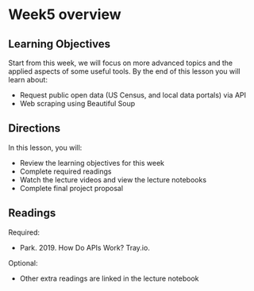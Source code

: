 # Week5 overview

## Learning Objectives  
Start from this week, we will focus on more advanced topics and the applied aspects of some useful tools.
By the end of this lesson you will learn about:  
- Request public open data (US Census, and local data portals) via API  
- Web scraping using Beautiful Soup  


## Directions  
In this lesson, you will:     
- Review the learning objectives for this week
- Complete required readings
- Watch the lecture videos and view the lecture notebooks
- Complete final project proposal


## Readings
Required:  
- Park. 2019. How Do APIs Work? Tray.io.    
 
Optional:  
- Other extra readings are linked in the lecture notebook  
